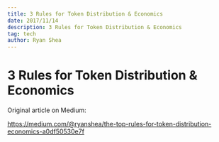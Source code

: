```yaml
---
title: 3 Rules for Token Distribution & Economics
date: 2017/11/14
description: 3 Rules for Token Distribution & Economics
tag: tech
author: Ryan Shea
---
```


# 3 Rules for Token Distribution & Economics

Original article on Medium:

https://medium.com/@ryanshea/the-top-rules-for-token-distribution-economics-a0df50530e7f
